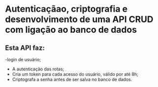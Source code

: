﻿# Autenticaçãao, criptografia e desenvolvimento de uma API CRUD com ligação ao banco de dados

## Esta API faz:

-login de usuário;
- A autenticação das rotas;
- Cria um token para cada acesso do usuário, válido por até 8h;
- Criptografa a senha antes de ser salva no banco de dados.
